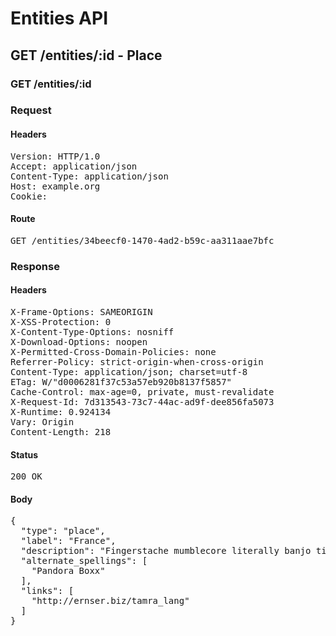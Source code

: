 # Entities API



## GET /entities/:id - Place

### GET /entities/:id
### Request

#### Headers

<pre>Version: HTTP/1.0
Accept: application/json
Content-Type: application/json
Host: example.org
Cookie: </pre>

#### Route

<pre>GET /entities/34beecf0-1470-4ad2-b59c-aa311aae7bfc</pre>

### Response

#### Headers

<pre>X-Frame-Options: SAMEORIGIN
X-XSS-Protection: 0
X-Content-Type-Options: nosniff
X-Download-Options: noopen
X-Permitted-Cross-Domain-Policies: none
Referrer-Policy: strict-origin-when-cross-origin
Content-Type: application/json; charset=utf-8
ETag: W/&quot;d0006281f37c53a57eb920b8137f5857&quot;
Cache-Control: max-age=0, private, must-revalidate
X-Request-Id: 7d313543-73c7-44ac-ad9f-dee856fa5073
X-Runtime: 0.924134
Vary: Origin
Content-Length: 218</pre>

#### Status

<pre>200 OK</pre>

#### Body

<pre>{
  "type": "place",
  "label": "France",
  "description": "Fingerstache mumblecore literally banjo tilde trust fund photo booth umami wes anderson.",
  "alternate_spellings": [
    "Pandora Boxx"
  ],
  "links": [
    "http://ernser.biz/tamra_lang"
  ]
}</pre>
